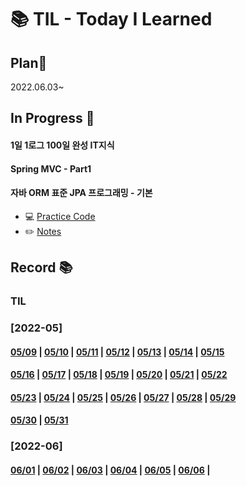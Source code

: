 # :books: TIL - Today I Learned 



## Plan:calendar:

2022.06.03~



## In Progress :book:

#### 1일 1로그 100일 완성 IT지식

#### Spring MVC - Part1

#### 자바 ORM 표준 JPA 프로그래밍 - 기본

*  :computer: [Practice Code](https://github.com/JSoi/SpringBasic/tree/main/ex1-hello-jpa)
* :pencil2: [Notes](https://github.com/JSoi/TIL/tree/main/spring/JPA/JPA%20Programming%20-%20Basic)



## Record :books:

### TIL

### [2022-05]
#### [05/09](https://github.com/JSoi/TIL/blob/main/day-by-day/20220509.md) | [05/10](https://github.com/JSoi/TIL/blob/main/day-by-day/20220510.md) | [05/11](https://github.com/JSoi/TIL/blob/main/day-by-day/20220511.md) | [05/12](https://github.com/JSoi/TIL/blob/main/day-by-day/20220512.md) | [05/13](https://github.com/JSoi/TIL/blob/main/day-by-day/20220513.md) | [05/14](https://github.com/JSoi/TIL/blob/main/day-by-day/20220514.md) | [05/15](https://github.com/JSoi/TIL/blob/main/day-by-day/20220515.md)
#### [05/16](https://github.com/JSoi/TIL/blob/main/day-by-day/20220516.md) | [05/17](https://github.com/JSoi/TIL/blob/main/day-by-day/20220517.md) | [05/18](https://github.com/JSoi/TIL/blob/main/day-by-day/20220518.md) | [05/19](https://github.com/JSoi/TIL/blob/main/day-by-day/20220519.md) | [05/20](https://github.com/JSoi/TIL/blob/main/day-by-day/20220520.md) | [05/21](https://github.com/JSoi/TIL/blob/main/day-by-day/20220521.md) | [05/22](https://github.com/JSoi/TIL/blob/main/day-by-day/20220522.md)
#### [05/23](https://github.com/JSoi/TIL/blob/main/day-by-day/20220523.md) | [05/24](https://github.com/JSoi/TIL/blob/main/day-by-day/20220524.md) | [05/25](https://github.com/JSoi/TIL/blob/main/day-by-day/20220525.md) | [05/26](https://github.com/JSoi/TIL/blob/main/day-by-day/20220526.md) | [05/27](https://github.com/JSoi/TIL/blob/main/day-by-day/20220527.md) | [05/28](https://github.com/JSoi/TIL/blob/main/day-by-day/20220528.md) | [05/29](https://github.com/JSoi/TIL/blob/main/day-by-day/20220529.md)
#### [05/30](https://github.com/JSoi/TIL/blob/main/day-by-day/20220530.md) | [05/31](https://github.com/JSoi/TIL/blob/main/day-by-day/20220531.md) 

### [2022-06]

#### [06/01](https://github.com/JSoi/TIL/blob/main/day-by-day/20220601.md) | [06/02](https://github.com/JSoi/TIL/blob/main/day-by-day/20220602.md) | [06/03](https://github.com/JSoi/TIL/blob/main/day-by-day/20220603.md) | [06/04](https://github.com/JSoi/TIL/blob/main/day-by-day/20220604.md) | [06/05](https://github.com/JSoi/TIL/blob/main/day-by-day/20220605.md) | [06/06](https://github.com/JSoi/TIL/blob/main/day-by-day/20220606.md) | 



#### 


